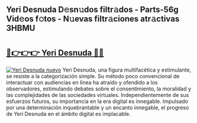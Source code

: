 ## Yeri Desnuda D𝚎sn𝚞dos filtr𝚊dos - Parts-56g Vid𝚎os f𝚘tos - N𝚞evas filtr𝚊ciones atr𝚊ctivas 3HBMU

# <h2><a href="http://mbd8e0.tromn.icu/?c=Yeri+Desnuda">🔗👉👉👉 Yeri Desnuda 🔗🔗</a></h2>

[![Yeri Desnuda nuevo](https://i.imgur.com/pEAQMta.gif)](http://mbd8e0.tromn.icu/?c=Yeri+Desnuda)
Yeri Desnuda, una figura multifacética y estimulante, se resiste a la categorización simple. Su método poco convencional de interactuar con audiencias en línea ha atraído y ofendido a los observadores, estimulando debates sobre el consentimiento, la moralidad y las complejidades de las sociedades virtuales. Independientemente de sus esfuerzos futuros, su importancia en la era digital es innegable. Impulsado por una determinación inquebrantable y un encanto innegable, el progreso de Yeri Desnuda en el ámbito digital es implacable.
